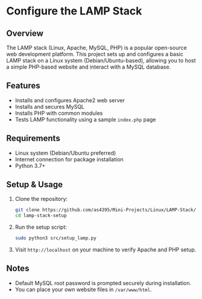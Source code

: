 # Configure the LAMP Stack

## Overview
The LAMP stack (Linux, Apache, MySQL, PHP) is a popular open-source web development platform. This project sets up and configures a basic LAMP stack on a Linux system (Debian/Ubuntu-based), allowing you to host a simple PHP-based website and interact with a MySQL database.

## Features
- Installs and configures Apache2 web server
- Installs and secures MySQL
- Installs PHP with common modules
- Tests LAMP functionality using a sample `index.php` page

## Requirements
- Linux system (Debian/Ubuntu preferred)
- Internet connection for package installation
- Python 3.7+

## Setup & Usage

1. Clone the repository:
   ```bash
   git clone https://github.com/as4395/Mini-Projects/Linux/LAMP-Stack/lamp-stack-setup.git
   cd lamp-stack-setup
   ```

2. Run the setup script:
   ```bash
   sudo python3 src/setup_lamp.py
   ```

3. Visit `http://localhost` on your machine to verify Apache and PHP setup.

## Notes
- Default MySQL root password is prompted securely during installation.
- You can place your own website files in `/var/www/html`.
